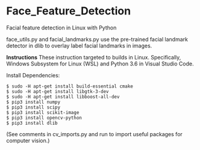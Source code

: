 # Face_Feature_Detection
Facial feature detection in Linux with Python

face_utils.py and facial_landmarks.py use the pre-trained facial landmark detector in dlib to overlay label
facial landmarks in images.

**Instructions**
These instruction targeted to builds in Linux.
Specifically, Windows Subsystem for Linux (WSL) and Python 3.6 in Visual Studio Code.

Install Dependencies:
```
$ sudo -H apt-get install build-essential cmake
$ sudo -H apt-get install libgtk-3-dev
$ sudo -H apt-get install libboost-all-dev
$ pip3 install numpy
$ pip3 install scipy
$ pip3 install scikit-image
$ pip3 install opencv-python
$ pip3 install dlib
```
(See comments in cv_imports.py and run to import useful packages for computer vision.)





